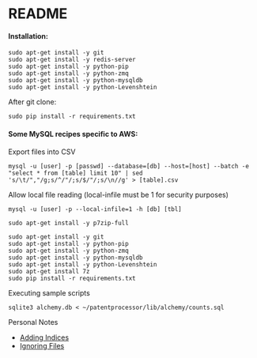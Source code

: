 README
======

#### Installation:

```
sudo apt-get install -y git
sudo apt-get install -y redis-server
sudo apt-get install -y python-pip
sudo apt-get install -y python-zmq
sudo apt-get install -y python-mysqldb
sudo apt-get install -y python-Levenshtein
```

After git clone:

```
sudo pip install -r requirements.txt
```

#### Some MySQL recipes specific to AWS:

Export files into CSV

```
mysql -u [user] -p [passwd] --database=[db] --host=[host] --batch -e "select * from [table] limit 10" | sed 's/\t/","/g;s/^/"/;s/$/"/;s/\n//g' > [table].csv
```

Allow local file reading (local-infile must be 1 for security purposes)

```
mysql -u [user] -p --local-infile=1 -h [db] [tbl]
```

```
sudo apt-get install -y p7zip-full

sudo apt-get install -y git
sudo apt-get install -y python-pip
sudo apt-get install -y python-zmq
sudo apt-get install -y python-mysqldb
sudo apt-get install -y python-Levenshtein
sudo apt-get install 7z
sudo pip install -r requirements.txt
```

Executing sample scripts

    sqlite3 alchemy.db < ~/patentprocessor/lib/alchemy/counts.sql

Personal Notes

  * [Adding Indices](http://stackoverflow.com/questions/6626810/multiple-columns-index-when-using-the-declarative-orm-extension-of-sqlalchemy)
  * [Ignoring Files](https://help.github.com/articles/ignoring-files)
